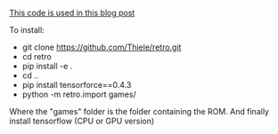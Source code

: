 [This code is used in this blog post](https://medium.com/@andreasthiele/from-zero-to-self-learning-dragster-bot-d81dbf686da0)

To install:
* git clone https://github.com/Thiele/retro.git
* cd retro
* pip install -e .
* cd ..
* pip install tensorforce==0.4.3
* python -m retro.import games/

Where the "games" folder is the folder containing the ROM. And finally install tensorflow (CPU or GPU version)
